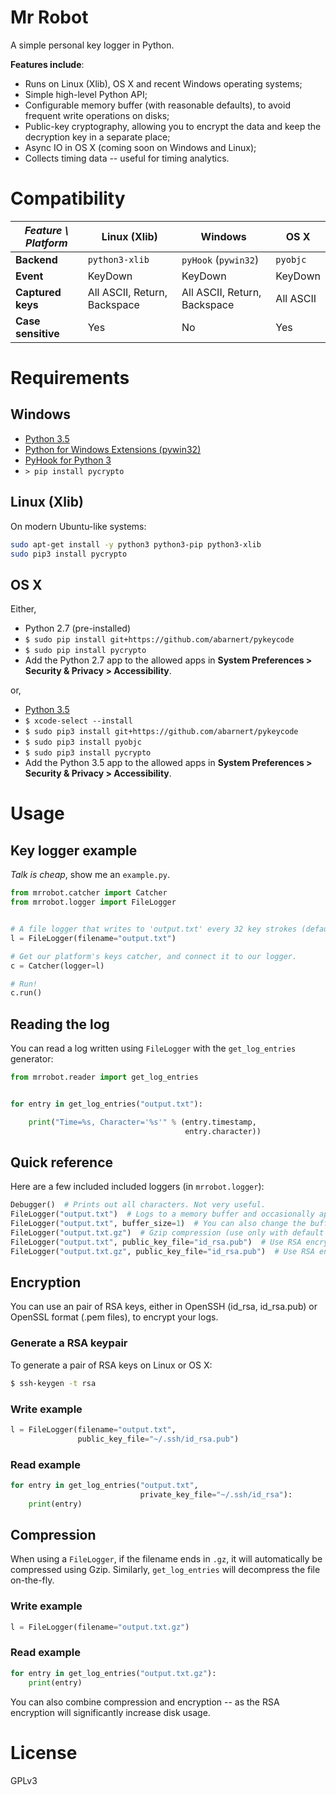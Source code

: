 # Mr Robot

A simple personal key logger in Python.


**Features include**:

* Runs on Linux (Xlib), OS X and recent Windows operating systems;
* Simple high-level Python API;
* Configurable memory buffer (with reasonable defaults), to avoid frequent write operations on disks;
* Public-key cryptography, allowing you to encrypt the data and keep the decryption key in a separate place;
* Async IO in OS X (coming soon on Windows and Linux);
* Collects timing data -- useful for timing analytics.


# Compatibility

| *Feature \ Platform* | **Linux (Xlib)**             | **Windows**                  | **OS X**  |
|----------------------|------------------------------|------------------------------|-----------|
| **Backend**          | `python3-xlib`               | `pyHook` (`pywin32`)         | `pyobjc`  |
| **Event**            | KeyDown                      | KeyDown                      | KeyDown   |
| **Captured keys**    | All ASCII, Return, Backspace | All ASCII, Return, Backspace | All ASCII |
| **Case sensitive**   | Yes                          | No                           | Yes       |


# Requirements

## Windows

* [Python 3.5](https://www.python.org/downloads/)
* [Python for Windows Extensions (pywin32)](https://sourceforge.net/projects/pywin32/files/pywin32/)
* [PyHook for Python 3](http://www.lfd.uci.edu/~gohlke/pythonlibs/#pyhook)
* `> pip install pycrypto`

## Linux (Xlib)

On modern Ubuntu-like systems:

```bash
sudo apt-get install -y python3 python3-pip python3-xlib
sudo pip3 install pycrypto
```

## OS X

Either,

* Python 2.7 (pre-installed)
* `$ sudo pip install git+https://github.com/abarnert/pykeycode`
* `$ sudo pip install pycrypto`
* Add the Python 2.7 app to the allowed apps in **System Preferences > Security & Privacy > Accessibility**.


or,

* [Python 3.5](https://www.python.org/downloads/)
* `$ xcode-select --install`
* `$ sudo pip3 install git+https://github.com/abarnert/pykeycode`
* `$ sudo pip3 install pyobjc`
* `$ sudo pip3 install pycrypto`
* Add the Python 3.5 app to the allowed apps in **System Preferences > Security & Privacy > Accessibility**.



# Usage

## Key logger example

*Talk is cheap*, show me an `example.py`.

```python
from mrrobot.catcher import Catcher
from mrrobot.logger import FileLogger


# A file logger that writes to 'output.txt' every 32 key strokes (default buffer_size).
l = FileLogger(filename="output.txt")

# Get our platform's keys catcher, and connect it to our logger.
c = Catcher(logger=l)

# Run!
c.run()

```

## Reading the log

You can read a log written using `FileLogger` with the `get_log_entries` generator:

```python
from mrrobot.reader import get_log_entries


for entry in get_log_entries("output.txt"):

    print("Time=%s, Character='%s'" % (entry.timestamp,
                                       entry.character))
```



## Quick reference

Here are a few included included loggers (in `mrrobot.logger`):

```python
Debugger()  # Prints out all characters. Not very useful.
FileLogger("output.txt")  # Logs to a memory buffer and occasionally append text to a file.
FileLogger("output.txt", buffer_size=1)  # You can also change the buffer size.
FileLogger("output.txt.gz")  # Gzip compression (use only with default or large buffer sizes).
FileLogger("output.txt", public_key_file="id_rsa.pub")  # Use RSA encryption.
FileLogger("output.txt.gz", public_key_file="id_rsa.pub")  # Use RSA encryption + gzip compression.
```

## Encryption

You can use an pair of RSA keys, either in OpenSSH (id_rsa, id_rsa.pub) or
OpenSSL format (.pem files), to encrypt your logs.

### Generate a RSA keypair

To generate a pair of RSA keys on Linux or OS X:

```bash
$ ssh-keygen -t rsa
```


### Write example

```python
l = FileLogger(filename="output.txt",
               public_key_file="~/.ssh/id_rsa.pub")
```


### Read example

```python
for entry in get_log_entries("output.txt",
                             private_key_file="~/.ssh/id_rsa"):
    print(entry)
```


## Compression

When using a `FileLogger`, if the filename ends in `.gz`, it will automatically
be compressed using Gzip. Similarly, `get_log_entries` will decompress the file
on-the-fly.

### Write example
```python
l = FileLogger(filename="output.txt.gz")
```

### Read example
```python
for entry in get_log_entries("output.txt.gz"):
    print(entry)
```

You can also combine compression and encryption -- as the RSA encryption will
significantly increase disk usage.


# License

GPLv3

